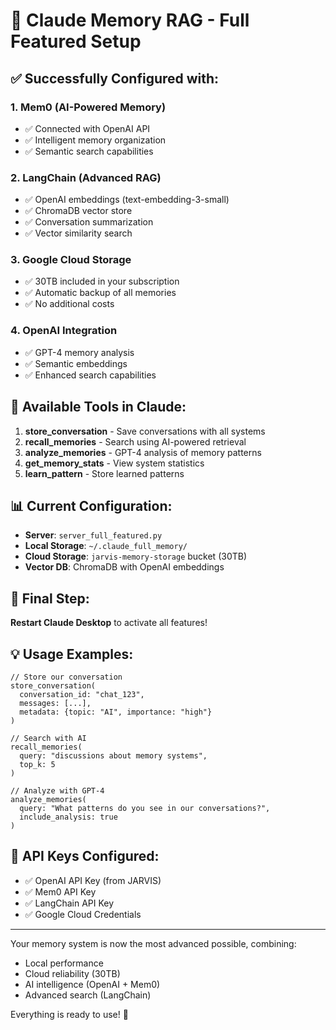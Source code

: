 # 🧠 Claude Memory RAG - Full Featured Setup

## ✅ Successfully Configured with:

### 1. **Mem0 (AI-Powered Memory)**
- ✅ Connected with OpenAI API
- ✅ Intelligent memory organization
- ✅ Semantic search capabilities

### 2. **LangChain (Advanced RAG)**
- ✅ OpenAI embeddings (text-embedding-3-small)
- ✅ ChromaDB vector store
- ✅ Conversation summarization
- ✅ Vector similarity search

### 3. **Google Cloud Storage**
- ✅ 30TB included in your subscription
- ✅ Automatic backup of all memories
- ✅ No additional costs

### 4. **OpenAI Integration**
- ✅ GPT-4 memory analysis
- ✅ Semantic embeddings
- ✅ Enhanced search capabilities

## 🚀 Available Tools in Claude:

1. **store_conversation** - Save conversations with all systems
2. **recall_memories** - Search using AI-powered retrieval
3. **analyze_memories** - GPT-4 analysis of memory patterns
4. **get_memory_stats** - View system statistics
5. **learn_pattern** - Store learned patterns

## 📊 Current Configuration:

- **Server**: `server_full_featured.py`
- **Local Storage**: `~/.claude_full_memory/`
- **Cloud Storage**: `jarvis-memory-storage` bucket (30TB)
- **Vector DB**: ChromaDB with OpenAI embeddings

## 🎯 Final Step:

**Restart Claude Desktop** to activate all features!

## 💡 Usage Examples:

```
// Store our conversation
store_conversation(
  conversation_id: "chat_123",
  messages: [...],
  metadata: {topic: "AI", importance: "high"}
)

// Search with AI
recall_memories(
  query: "discussions about memory systems",
  top_k: 5
)

// Analyze with GPT-4
analyze_memories(
  query: "What patterns do you see in our conversations?",
  include_analysis: true
)
```

## 🔐 API Keys Configured:
- ✅ OpenAI API Key (from JARVIS)
- ✅ Mem0 API Key
- ✅ LangChain API Key
- ✅ Google Cloud Credentials

---

Your memory system is now the most advanced possible, combining:
- Local performance
- Cloud reliability (30TB)
- AI intelligence (OpenAI + Mem0)
- Advanced search (LangChain)

Everything is ready to use! 🎉
